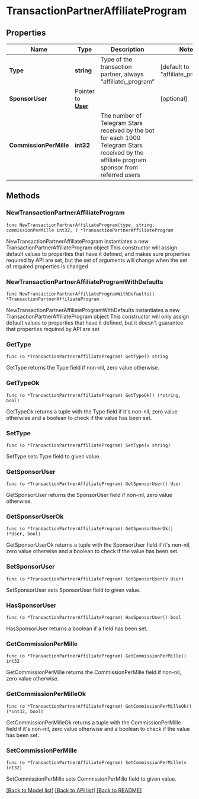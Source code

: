 # TransactionPartnerAffiliateProgram

## Properties

Name | Type | Description | Notes
------------ | ------------- | ------------- | -------------
**Type** | **string** | Type of the transaction partner, always “affiliate\\_program” | [default to "affiliate_program"]
**SponsorUser** | Pointer to [**User**](User.md) |  | [optional] 
**CommissionPerMille** | **int32** | The number of Telegram Stars received by the bot for each 1000 Telegram Stars received by the affiliate program sponsor from referred users | 

## Methods

### NewTransactionPartnerAffiliateProgram

`func NewTransactionPartnerAffiliateProgram(type_ string, commissionPerMille int32, ) *TransactionPartnerAffiliateProgram`

NewTransactionPartnerAffiliateProgram instantiates a new TransactionPartnerAffiliateProgram object
This constructor will assign default values to properties that have it defined,
and makes sure properties required by API are set, but the set of arguments
will change when the set of required properties is changed

### NewTransactionPartnerAffiliateProgramWithDefaults

`func NewTransactionPartnerAffiliateProgramWithDefaults() *TransactionPartnerAffiliateProgram`

NewTransactionPartnerAffiliateProgramWithDefaults instantiates a new TransactionPartnerAffiliateProgram object
This constructor will only assign default values to properties that have it defined,
but it doesn't guarantee that properties required by API are set

### GetType

`func (o *TransactionPartnerAffiliateProgram) GetType() string`

GetType returns the Type field if non-nil, zero value otherwise.

### GetTypeOk

`func (o *TransactionPartnerAffiliateProgram) GetTypeOk() (*string, bool)`

GetTypeOk returns a tuple with the Type field if it's non-nil, zero value otherwise
and a boolean to check if the value has been set.

### SetType

`func (o *TransactionPartnerAffiliateProgram) SetType(v string)`

SetType sets Type field to given value.


### GetSponsorUser

`func (o *TransactionPartnerAffiliateProgram) GetSponsorUser() User`

GetSponsorUser returns the SponsorUser field if non-nil, zero value otherwise.

### GetSponsorUserOk

`func (o *TransactionPartnerAffiliateProgram) GetSponsorUserOk() (*User, bool)`

GetSponsorUserOk returns a tuple with the SponsorUser field if it's non-nil, zero value otherwise
and a boolean to check if the value has been set.

### SetSponsorUser

`func (o *TransactionPartnerAffiliateProgram) SetSponsorUser(v User)`

SetSponsorUser sets SponsorUser field to given value.

### HasSponsorUser

`func (o *TransactionPartnerAffiliateProgram) HasSponsorUser() bool`

HasSponsorUser returns a boolean if a field has been set.

### GetCommissionPerMille

`func (o *TransactionPartnerAffiliateProgram) GetCommissionPerMille() int32`

GetCommissionPerMille returns the CommissionPerMille field if non-nil, zero value otherwise.

### GetCommissionPerMilleOk

`func (o *TransactionPartnerAffiliateProgram) GetCommissionPerMilleOk() (*int32, bool)`

GetCommissionPerMilleOk returns a tuple with the CommissionPerMille field if it's non-nil, zero value otherwise
and a boolean to check if the value has been set.

### SetCommissionPerMille

`func (o *TransactionPartnerAffiliateProgram) SetCommissionPerMille(v int32)`

SetCommissionPerMille sets CommissionPerMille field to given value.



[[Back to Model list]](../README.md#documentation-for-models) [[Back to API list]](../README.md#documentation-for-api-endpoints) [[Back to README]](../README.md)


